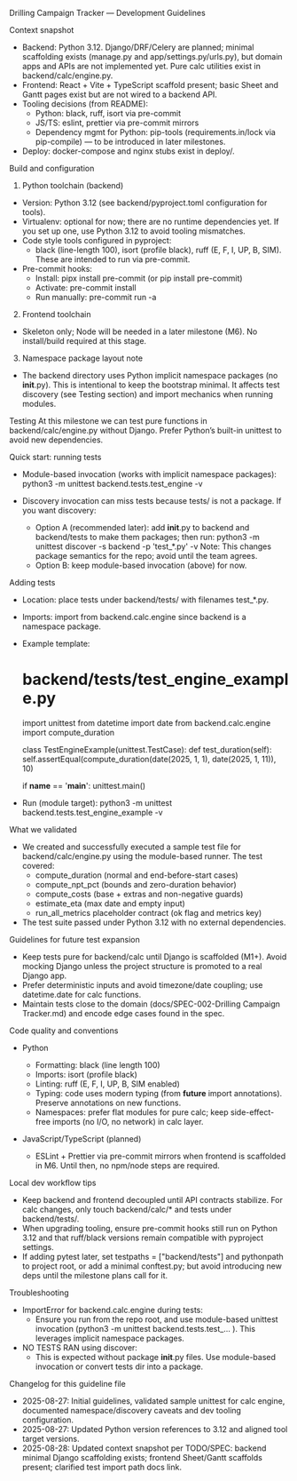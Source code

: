 Drilling Campaign Tracker — Development Guidelines

Context snapshot
- Backend: Python 3.12. Django/DRF/Celery are planned; minimal scaffolding exists (manage.py and app/settings.py/urls.py), but domain apps and APIs are not implemented yet. Pure calc utilities exist in backend/calc/engine.py.
- Frontend: React + Vite + TypeScript scaffold present; basic Sheet and Gantt pages exist but are not wired to a backend API.
- Tooling decisions (from README):
  - Python: black, ruff, isort via pre-commit
  - JS/TS: eslint, prettier via pre-commit mirrors
  - Dependency mgmt for Python: pip-tools (requirements.in/lock via pip-compile) — to be introduced in later milestones.
- Deploy: docker-compose and nginx stubs exist in deploy/.

Build and configuration
1) Python toolchain (backend)
- Version: Python 3.12 (see backend/pyproject.toml configuration for tools).
- Virtualenv: optional for now; there are no runtime dependencies yet. If you set up one, use Python 3.12 to avoid tooling mismatches.
- Code style tools configured in pyproject:
  - black (line-length 100), isort (profile black), ruff (E, F, I, UP, B, SIM). These are intended to run via pre-commit.
- Pre-commit hooks:
  - Install: pipx install pre-commit (or pip install pre-commit)
  - Activate: pre-commit install
  - Run manually: pre-commit run -a

2) Frontend toolchain
- Skeleton only; Node will be needed in a later milestone (M6). No install/build required at this stage.

3) Namespace package layout note
- The backend directory uses Python implicit namespace packages (no __init__.py). This is intentional to keep the bootstrap minimal. It affects test discovery (see Testing section) and import mechanics when running modules.

Testing
At this milestone we can test pure functions in backend/calc/engine.py without Django. Prefer Python’s built-in unittest to avoid new dependencies.

Quick start: running tests
- Module-based invocation (works with implicit namespace packages):
  python3 -m unittest backend.tests.test_engine -v

- Discovery invocation can miss tests because tests/ is not a package. If you want discovery:
  - Option A (recommended later): add __init__.py to backend and backend/tests to make them packages; then run:
      python3 -m unittest discover -s backend -p 'test_*.py' -v
    Note: This changes package semantics for the repo; avoid until the team agrees.
  - Option B: keep module-based invocation (above) for now.

Adding tests
- Location: place tests under backend/tests/ with filenames test_*.py.
- Imports: import from backend.calc.engine since backend is a namespace package.
- Example template:
  # backend/tests/test_engine_example.py
  import unittest
  from datetime import date
  from backend.calc.engine import compute_duration

  class TestEngineExample(unittest.TestCase):
      def test_duration(self):
          self.assertEqual(compute_duration(date(2025, 1, 1), date(2025, 1, 11)), 10)

  if __name__ == '__main__':
      unittest.main()

- Run (module target):
  python3 -m unittest backend.tests.test_engine_example -v

What we validated
- We created and successfully executed a sample test file for backend/calc/engine.py using the module-based runner. The test covered:
  - compute_duration (normal and end-before-start cases)
  - compute_npt_pct (bounds and zero-duration behavior)
  - compute_costs (base + extras and non-negative guards)
  - estimate_eta (max date and empty input)
  - run_all_metrics placeholder contract (ok flag and metrics key)
- The test suite passed under Python 3.12 with no external dependencies.

Guidelines for future test expansion
- Keep tests pure for backend/calc until Django is scaffolded (M1+). Avoid mocking Django unless the project structure is promoted to a real Django app.
- Prefer deterministic inputs and avoid timezone/date coupling; use datetime.date for calc functions.
- Maintain tests close to the domain (docs/SPEC-002-Drilling Campaign Tracker.md) and encode edge cases found in the spec.

Code quality and conventions
- Python
  - Formatting: black (line length 100)
  - Imports: isort (profile black)
  - Linting: ruff (E, F, I, UP, B, SIM enabled)
  - Typing: code uses modern typing (from __future__ import annotations). Preserve annotations on new functions.
  - Namespaces: prefer flat modules for pure calc; keep side-effect-free imports (no I/O, no network) in calc layer.

- JavaScript/TypeScript (planned)
  - ESLint + Prettier via pre-commit mirrors when frontend is scaffolded in M6. Until then, no npm/node steps are required.

Local dev workflow tips
- Keep backend and frontend decoupled until API contracts stabilize. For calc changes, only touch backend/calc/* and tests under backend/tests/.
- When upgrading tooling, ensure pre-commit hooks still run on Python 3.12 and that ruff/black versions remain compatible with pyproject settings.
- If adding pytest later, set testpaths = ["backend/tests"] and pythonpath to project root, or add a minimal conftest.py; but avoid introducing new deps until the milestone plans call for it.

Troubleshooting
- ImportError for backend.calc.engine during tests:
  - Ensure you run from the repo root, and use module-based unittest invocation (python3 -m unittest backend.tests.test_... ). This leverages implicit namespace packages.
- NO TESTS RAN using discover:
  - This is expected without package __init__.py files. Use module-based invocation or convert tests dir into a package.

Changelog for this guideline file
- 2025-08-27: Initial guidelines, validated sample unittest for calc engine, documented namespace/discovery caveats and dev tooling configuration.
- 2025-08-27: Updated Python version references to 3.12 and aligned tool target versions.
- 2025-08-28: Updated context snapshot per TODO/SPEC: backend minimal Django scaffolding exists; frontend Sheet/Gantt scaffolds present; clarified test import path docs link.
